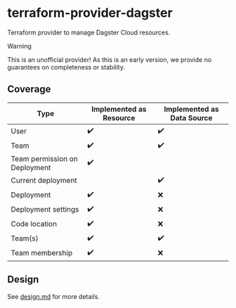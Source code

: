 # terraform-provider-dagster

Terraform provider to manage Dagster Cloud resources.

> [!WARNING]
> This is an unofficial provider! As this is an early version, we provide no guarantees on completeness or stability.

## Coverage

| Type                          | Implemented as Resource | Implemented as Data Source |
| ----------------------------- | ----------------------- | -------------------------- |
| User                          | :heavy_check_mark:      | :heavy_check_mark:         |
| Team                          | :heavy_check_mark:      | :heavy_check_mark:         |
| Team permission on Deployment | :heavy_check_mark:      |                            |
| Current deployment            |                         | :heavy_check_mark:         |
| Deployment                    | :heavy_check_mark:      | :x:                        |
| Deployment settings           | :heavy_check_mark:      | :x:                        |
| Code location                 | :heavy_check_mark:      | :x:                        |
| Team(s)                       | :heavy_check_mark:      | :heavy_check_mark:         |
| Team membership               | :heavy_check_mark:      | :x:                        |

## Design

See [design.md](design.md) for more details.

